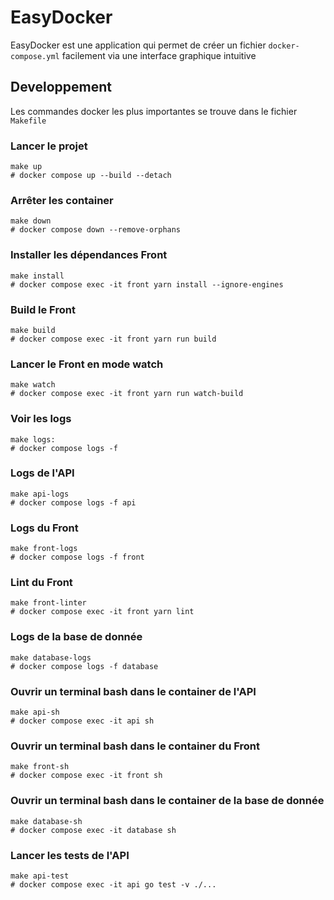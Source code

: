 # EasyDocker

EasyDocker est une application qui permet de créer un fichier `docker-compose.yml` facilement via une interface graphique intuitive

## Developpement

Les commandes docker les plus importantes se trouve dans le fichier `Makefile`

### Lancer le projet

```shell
make up
# docker compose up --build --detach
```

### Arrêter les container

```shell
make down
# docker compose down --remove-orphans
```

### Installer les dépendances Front

```shell
make install
# docker compose exec -it front yarn install --ignore-engines
```

### Build le Front

```shell
make build
# docker compose exec -it front yarn run build
```

### Lancer le Front en mode watch

```shell
make watch
# docker compose exec -it front yarn run watch-build
```

### Voir les logs

```shell
make logs:
# docker compose logs -f
```

### Logs de l'API

```shell
make api-logs 
# docker compose logs -f api
```

### Logs du Front

```shell
make front-logs
# docker compose logs -f front
```

### Lint du Front

```shell
make front-linter
# docker compose exec -it front yarn lint
```

### Logs de la base de donnée

```shell
make database-logs
# docker compose logs -f database
```

### Ouvrir un terminal bash dans le container de l'API

```shell
make api-sh
# docker compose exec -it api sh
```

### Ouvrir un terminal bash dans le container du Front

```shell
make front-sh
# docker compose exec -it front sh
```

### Ouvrir un terminal bash dans le container de la base de donnée

```shell
make database-sh
# docker compose exec -it database sh
```

### Lancer les tests de l'API

```shell
make api-test
# docker compose exec -it api go test -v ./...
```
